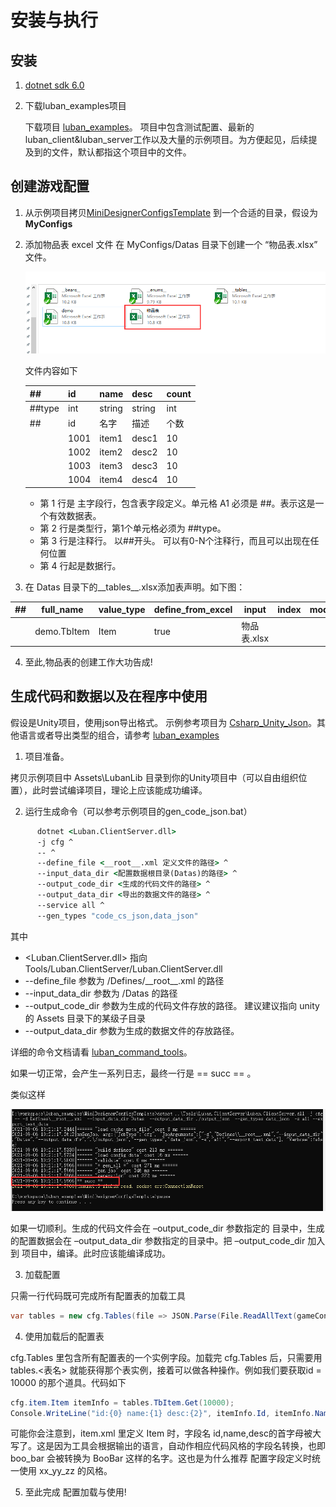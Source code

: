 # 安装与执行

## 安装

1. [dotnet sdk 6.0](https://dotnet.microsoft.com/download/dotnet/6.0)
1. 下载luban_examples项目

    下载项目 [luban_examples](https://github.com/focus-creative-games/luban_examples)。
    项目中包含测试配置、最新的luban_client&luban_server工作以及大量的示例项目。为方便起见，后续提及到的文件，默认都指这个项目中的文件。

## 创建游戏配置

1. 从示例项目拷贝[MiniDesignerConfigsTemplate](https://github.com/focus-creative-games/luban_examples/tree/main/MiniDesignerConfigsTemplate) 到一个合适的目录，假设为 **MyConfigs**
2. 添加物品表 excel 文件
    在 MyConfigs/Datas 目录下创建一个 “物品表.xlsx” 文件。  
   
   ![如图](images/install/install_03.png) 
   
   文件内容如下

   |##|id|name|desc|count|
   |-|-|-|-|-|
   |##type|int|string|string|int|
   |##|id|名字|描述|个数|
   ||1001|item1| desc1| 10|
   ||1002|item2| desc2| 10|
   ||1003|item3| desc3| 10|
   ||1004|item4| desc4| 10|


   - 第 1 行是 主字段行，包含表字段定义。单元格 A1 必须是 ##。表示这是一个有效数据表。
   - 第 2 行是类型行，第1个单元格必须为 ##type。
   - 第 3 行是注释行。 以##开头。 可以有0-N个注释行，而且可以出现在任何位置
   - 第 4 行起是数据行。

3. 在 Datas 目录下的__tables__.xlsx添加表声明。如下图：

|##|full_name|value_type|define_from_excel|input|index|mode|group|comment|patch_input|tags|output|
|-|-|-|-|-|-|-|-|-|-|-|-|
||demo.TbItem|Item|true|物品表.xlsx||||||||

4. 至此,物品表的创建工作大功告成!

## 生成代码和数据以及在程序中使用

 假设是Unity项目，使用json导出格式。 示例参考项目为 [Csharp_Unity_Json](https://github.com/focus-creative-games/luban_examples/tree/main/Projects/Csharp_Unity_json)。其他语言或者导出类型的组合，请参考 [luban_examples](https://github.com/focus-creative-games/luban_examples)


1.  项目准备。  

拷贝示例项目中 Assets\LubanLib 目录到你的Unity项目中（可以自由组织位置），此时尝试编译项目，理论上应该能成功编译。

2.  运行生成命令（可以参考示例项目的gen_code_json.bat）

```bat
      dotnet <Luban.ClientServer.dll>
      -j cfg ^
      -- ^
      --define_file <__root__.xml 定义文件的路径> ^
      --input_data_dir <配置数据根目录(Datas)的路径> ^
      --output_code_dir <生成的代码文件的路径> ^
      --output_data_dir <导出的数据文件的路径> ^
      --service all ^
      --gen_types "code_cs_json,data_json"
 ```

其中 

- <Luban.ClientServer.dll> 指向  Tools/Luban.ClientServer/Luban.ClientServer.dll
- --define_file  参数为 <MyConfigs>/Defines/\_\_root\_\_.xml 的路径
- --input_data_dir 参数为 <MyConfigs>/Datas 的路径
- --output_code_dir 参数为生成的代码文件存放的路径。 建议建议指向 unity的 Assets 目录下的某级子目录
- --output_data_dir 参数为生成的数据文件的存放路径。

详细的命令文档请看 [luban_command_tools](./luban_command_tools.md)。

如果一切正常，会产生一系列日志，最终一行是 == succ == 。

类似这样

 ![生成结果](images/install/install_07.png)


如果一切顺利。生成的代码文件会在 –output_code_dir 参数指定的 目录中，生成的配置数据会在 –output_data_dir 参数指定的目录中。把 –output_code_dir  加入到 项目中，编译。此时应该能编译成功。

3.  加载配置  
      
只需一行代码既可完成所有配置表的加载工具

```c#
var tables = new cfg.Tables(file => JSON.Parse(File.ReadAllText(gameConfDir + "/" + file + ".json")));
```

4.  使用加载后的配置表

cfg.Tables 里包含所有配置表的一个实例字段。加载完 cfg.Tables 后，只需要用 tables.<表名> 就能获得那个表实例，接着可以做各种操作。例如我们要获取id = 10000 的那个道具。代码如下

```c#
cfg.item.Item itemInfo = tables.TbItem.Get(10000);
Console.WriteLine("id:{0} name:{1} desc:{2}", itemInfo.Id, itemInfo.Name, itemInfo.Desc);
```


可能你会注意到，item.xml 里定义 Item 时，字段名 id,name,desc的首字母被大写了。这是因为工具会根据输出的语言，自动作相应代码风格的字段名转换，也即 boo_bar 会被转换为 BooBar 这样的名字。这也是为什么推荐 配置字段定义时统一使用 xx_yy_zz 的风格。

  5.  至此完成 配置加载与使用!
